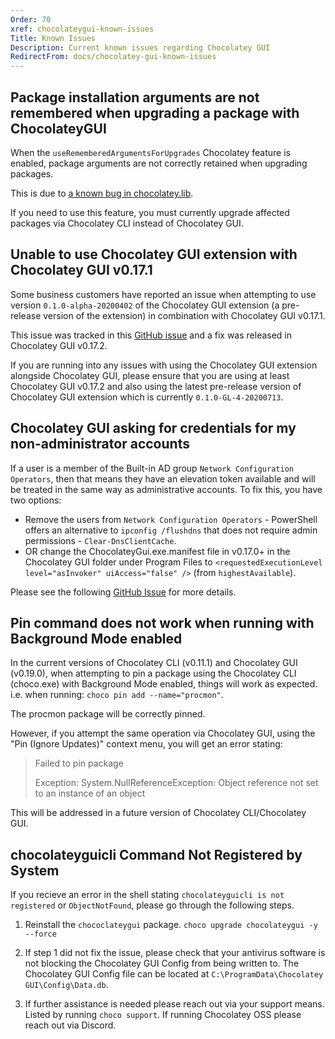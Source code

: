 ```yaml
---
Order: 70
xref: chocolateygui-known-issues
Title: Known Issues
Description: Current known issues regarding Chocolatey GUI
RedirectFrom: docs/chocolatey-gui-known-issues
---
```


## Package installation arguments are not remembered when upgrading a package with ChocolateyGUI

When the `useRememberedArgumentsForUpgrades` Chocolatey feature is enabled, package arguments are not correctly retained when upgrading packages.

This is due to [a known bug in chocolatey.lib](https://github.com/chocolatey/choco/issues/2886).

If you need to use this feature, you must currently upgrade affected packages via Chocolatey CLI instead of Chocolatey GUI.

## Unable to use Chocolatey GUI extension with Chocolatey GUI v0.17.1

Some business customers have reported an issue when attempting to use version `0.1.0-alpha-20200402` of the Chocolatey GUI extension (a pre-release version of the extension) in combination with Chocolatey GUI v0.17.1.

This issue was tracked in this [GitHub issue](https://github.com/chocolatey/ChocolateyGUI/issues/785) and a fix was released in Chocolatey GUI v0.17.2.

If you are running into any issues with using the Chocolatey GUI extension alongside Chocolatey GUI, please ensure that you are using at least Chocolatey GUI v0.17.2 and also using the latest pre-release version of Chocolatey GUI extension which is currently `0.1.0-GL-4-20200713`.

## Chocolatey GUI asking for credentials for my non-administrator accounts

If a user is a member of the Built-in AD group `Network Configuration Operators`, then that means they have an elevation token available and will be treated in the same way as administrative accounts. To fix this, you have two options:

* Remove the users from `Network Configuration Operators` - PowerShell offers an alternative to `ipconfig /flushdns` that does not require admin permissions - `Clear-DnsClientCache`.
* OR change the ChocolateyGui.exe.manifest file in v0.17.0+ in the Chocolatey GUI folder under Program Files to `<requestedExecutionLevel level="asInvoker" uiAccess="false" />` (from `highestAvailable`).

Please see the following [GitHub Issue](https://github.com/chocolatey/ChocolateyGUI/issues/629) for more details.

## Pin command does not work when running with Background Mode enabled

In the current versions of Chocolatey CLI (v0.11.1) and Chocolatey GUI (v0.19.0), when attempting to pin a package using the Chocolatey CLI (choco.exe) with Background Mode enabled, things will work as expected.  i.e. when running: `choco pin add --name="procmon"`.

The procmon package will be correctly pinned.

However, if you attempt the same operation via Chocolatey GUI, using the "Pin (Ignore Updates)" context menu, you will get an error stating:

> Failed to pin package
>
> Exception: System.NullReferenceException: Object reference not set to an instance of an object

This will be addressed in a future version of Chocolatey CLI/Chocolatey GUI.

## chocolateyguicli Command Not Registered by System

If you recieve an error in the shell stating `chocolateyguicli is not registered` or `ObjectNotFound`, please go through the following steps.

1. Reinstall the `chococlateygui` package. `choco upgrade chocolateygui -y --force`

1. If step 1 did not fix the issue, please check that your antivirus software is not blocking the Chocolatey GUI Config from being written to. The Chocolatey GUI Config file can be located at `C:\ProgramData\Chocolatey GUI\Config\Data.db`.

1. If further assistance is needed please reach out via your support means. Listed by running `choco support`. If running Chocolatey OSS please reach out via Discord.
